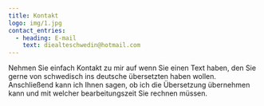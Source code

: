```yaml
---
title: Kontakt
logo: img/1.jpg
contact_entries:
  - heading: E-mail
    text: diealteschwedin@hotmail.com
---
```

Nehmen Sie einfach Kontakt zu mir auf wenn Sie einen Text haben, den Sie gerne von schwedisch ins deutsche übersetzten haben wollen. Anschließend kann ich Ihnen sagen, ob ich die Übersetzung übernehmen kann und mit welcher bearbeitungszeit Sie rechnen müssen.